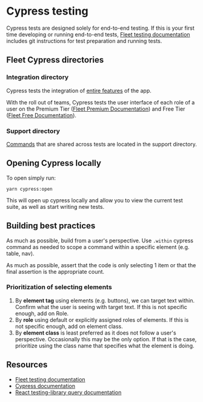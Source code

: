 # Cypress testing

Cypress tests are designed solely for end-to-end testing. If this is your first time developing or running end-to-end tests, [Fleet testing documentation](../docs/Contributing/Testing-and-local-development.md) includes git instructions for test preparation and running tests.

## Fleet Cypress directories

### Integration directory

Cypress tests the integration of [entire features](integration/all/app) of the app.

With the roll out of teams, Cypress tests the user interface of each role of a user on the Premium Tier ([Fleet Premium Documentation](integration/premium/README.md)) and Free Tier ([Fleet Free Documentation](integration/free/README.md)).

### Support directory

[Commands](support/commands.ts) that are shared across tests are located in the support directory.

## Opening Cypress locally

To open simply run:

`yarn cypress:open`

This will open up cypress locally and
allow you to view the current test suite, as well as start writing new tests.

## Building best practices

As much as possible, build from a user's perspective. Use `.within` cypress command as needed to scope a command within a specific element (e.g. table, nav).

As much as possible, assert that the code is only selecting 1 item or that the final assertion is the appropriate count.

### Prioritization of selecting elements

1. By **element tag** using elements (e.g. buttons), we can target text within. Confirm what the user is seeing with target text. If this is not specific enough, add on Role.
2. By **role** using default or explicitly assigned roles of elements. If this is not specific enough, add on element class.
3. By **element class** is least preferred as it does not follow a user's perspective. Occasionally this may be the only option. If that is the case, prioritize using the class name that specifies what the element is doing.

## Resources

- [Fleet testing documentation](../docs/Contributing/Testing-and-local-development.md)
- [Cypress documentation](https://docs.cypress.io/api/table-of-contents)
- [React testing-library query documentation](https://testing-library.com/docs/queries/about/)

